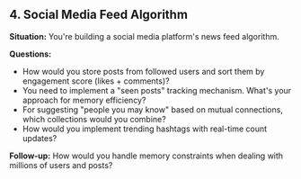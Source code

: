 ## 4. Social Media Feed Algorithm

**Situation:** You're building a social media platform's news feed algorithm.

**Questions:**
- How would you store posts from followed users and sort them by engagement score (likes + comments)?
- You need to implement a "seen posts" tracking mechanism. What's your approach for memory efficiency?
- For suggesting "people you may know" based on mutual connections, which collections would you combine?
- How would you implement trending hashtags with real-time count updates?

**Follow-up:** How would you handle memory constraints when dealing with millions of users and posts?